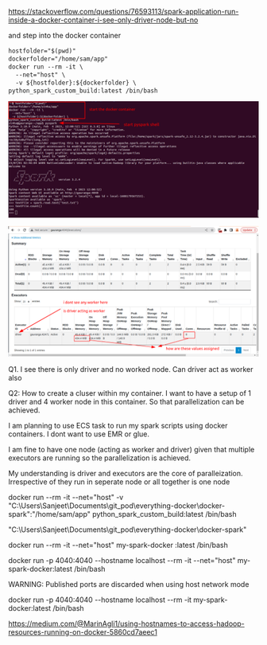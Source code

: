 https://stackoverflow.com/questions/76593113/spark-application-run-inside-a-docker-container-i-see-only-driver-node-but-no

and step into the docker container

```
hostfolder="$(pwd)"
dockerfolder="/home/sam/app"
docker run --rm -it \
  --net="host" \
  -v ${hostfolder}:${dockerfolder} \
python_spark_custom_build:latest /bin/bash
```

![img.png](resources/terminal.png)

![img_1.png](resources/spark_ui.png)


Q1. I see there is only driver and no worked node. Can driver act as worker also

Q2: How to create a cluser within my container. I want to have a setup of 1 driver and 4 worker node in this container. So that parallelization can be achieved.

I am planning to use ECS task to run my spark scripts using docker containers. I dont want to use EMR or glue.

I am fine to have one node (acting as worker and driver) given that multiple executors are running so the parallelization is achieved.

My understanding is driver and executors are the core of paralleization. Irrespective of they run in seperate node or all together is one node



docker run --rm -it --net="host" -v "C:\Users\Sanjeet\Documents\git_pod\everything-docker\docker-spark":"/home/sam/app"  python_spark_custom_build:latest /bin/bash

"C:\Users\Sanjeet\Documents\git_pod\everything-docker\docker-spark"

docker run --rm -it --net="host" my-spark-docker :latest /bin/bash


docker run -p 4040:4040 --hostname localhost --rm -it --net="host" my-spark-docker:latest /bin/bash

WARNING: Published ports are discarded when using host network mode


docker run -p 4040:4040 --hostname localhost --rm -it my-spark-docker:latest /bin/bash


https://medium.com/@MarinAgli1/using-hostnames-to-access-hadoop-resources-running-on-docker-5860cd7aeec1
